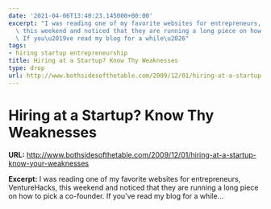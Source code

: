 ```yaml
---
date: '2021-04-06T13:40:23.145000+00:00'
excerpt: "I was reading one of my favorite websites for entrepreneurs, VentureHacks,\
  \ this weekend and noticed that they are running a long piece on how to pick a co-founder.\
  \ If you\u2019ve read my blog for a while\u2026"
tags:
- hiring startup entrepreneurship
title: Hiring at a Startup? Know Thy Weaknesses
type: drop
url: http://www.bothsidesofthetable.com/2009/12/01/hiring-at-a-startup-know-your-weaknesses
---
```


# Hiring at a Startup? Know Thy Weaknesses

**URL:** http://www.bothsidesofthetable.com/2009/12/01/hiring-at-a-startup-know-your-weaknesses

**Excerpt:** I was reading one of my favorite websites for entrepreneurs, VentureHacks, this weekend and noticed that they are running a long piece on how to pick a co-founder. If you’ve read my blog for a while…
